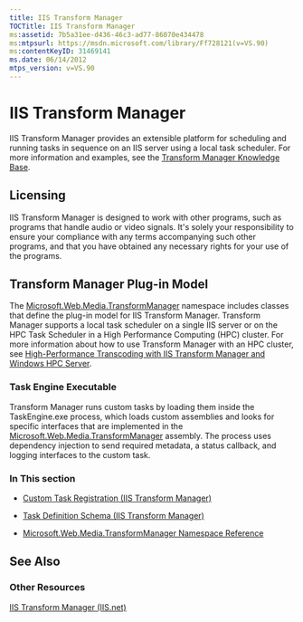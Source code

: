 ```yaml
---
title: IIS Transform Manager
TOCTitle: IIS Transform Manager
ms:assetid: 7b5a31ee-d436-46c3-ad77-86070e434478
ms:mtpsurl: https://msdn.microsoft.com/library/Ff728121(v=VS.90)
ms:contentKeyID: 31469141
ms.date: 06/14/2012
mtps_version: v=VS.90
---
```


# IIS Transform Manager

IIS Transform Manager provides an extensible platform for scheduling and running tasks in sequence on an IIS server using a local task scheduler. For more information and examples, see the [Transform Manager Knowledge Base](https://go.microsoft.com/fwlink/?linkid=191301).

## Licensing

IIS Transform Manager is designed to work with other programs, such as programs that handle audio or video signals. It's solely your responsibility to ensure your compliance with any terms accompanying such other programs, and that you have obtained any necessary rights for your use of the programs.

## Transform Manager Plug-in Model

The [Microsoft.Web.Media.TransformManager](microsoft-web-media-transformmanager-namespace.md) namespace includes classes that define the plug-in model for IIS Transform Manager. Transform Manager supports a local task scheduler on a single IIS server or on the HPC Task Scheduler in a High Performance Computing (HPC) cluster. For more information about how to use Transform Manager with an HPC cluster, see [High-Performance Transcoding with IIS Transform Manager and Windows HPC Server](https://go.microsoft.com/fwlink/?linkid=217017).

### Task Engine Executable

Transform Manager runs custom tasks by loading them inside the TaskEngine.exe process, which loads custom assemblies and looks for specific interfaces that are implemented in the [Microsoft.Web.Media.TransformManager](microsoft-web-media-transformmanager-namespace.md) assembly. The process uses dependency injection to send required metadata, a status callback, and logging interfaces to the custom task.

### In This section

  - [Custom Task Registration (IIS Transform Manager)](custom-task-registration-iis-transform-manager.md)

  - [Task Definition Schema (IIS Transform Manager)](task-definition-schema-iis-transform-manager.md)

  - [Microsoft.Web.Media.TransformManager Namespace Reference](microsoft-web-media-transformmanager-namespace-reference.md)

## See Also

### Other Resources

[IIS Transform Manager (IIS.net)](https://go.microsoft.com/fwlink/?linkid=194958)

